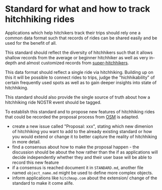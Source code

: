 # Standard for what and how to track hitchhiking rides

Applications which help hitchikers track their trips should rely one a common data format such that records of rides can be shared easily and be used for the benefit of all.

This standard should reflect the diversity of hitchhikers such that it allows shallow records from the average or beginner hitchhiker as well as very in-depth and almost customized records from [super-hitchhikers](https://prino.neocities.org/miscellaneous/keeping-statistics).

This data format should reflect a single ride via hitchhiking. Building up on this it will be possible to connect rides to trips, judge the "hichhikability" of certain frequently used spots as well as to gain deeper insights into state of hitchhiking.

This standard should also provide the single source of truth about how a hitchhiking ride NOSTR event should be tagged.

To establish this standard and to propose new features of hitchhiking rides that could be recorded the proposal process from [OSM](https://wiki.openstreetmap.org/wiki/Proposal_process) is adapted.

- create a new issue called "Proposal: xxx", stating which new dimenion of hitchhiking you want to add to the already existing standard or how you would extend or change it to better capture the reality of hitchhiking in more detail.
- find a consensus about how to make the proposal happen - the discussion should be about the how rather than the if as applications will decide independently whether they and their user base will be able to record this new feature
- if a consensus is reached document it in `STANDARD.md`, another file named `object_name.md` might be used to define more complex objects.
- inform applications like `hitchmap.com` about the extension/ change of the standard to make it come alife.


